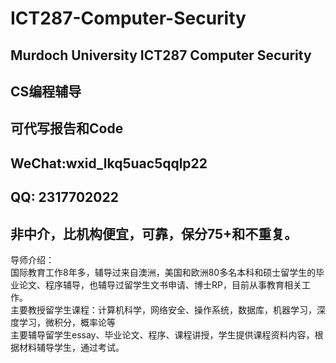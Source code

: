 # ICT287-Computer-Security
## Murdoch University ICT287 Computer Security
## CS编程辅导
## 可代写报告和Code
## WeChat:wxid_lkq5uac5qqlp22
## QQ: 2317702022
## 非中介，比机构便宜，可靠，保分75+和不重复。

导师介绍：  
国际教育工作8年多，辅导过来自澳洲，美国和欧洲80多名本科和硕士留学生的毕业论文、程序辅导，也辅导过留学生文书申请、博士RP，目前从事教育相关工作。  
主要教授留学生课程：计算机科学，网络安全、操作系统，数据库，机器学习，深度学习，微积分，概率论等  
主要辅导留学生essay、毕业论文、程序、课程讲授，学生提供课程资料内容，根据材料辅导学生，通过考试。  
